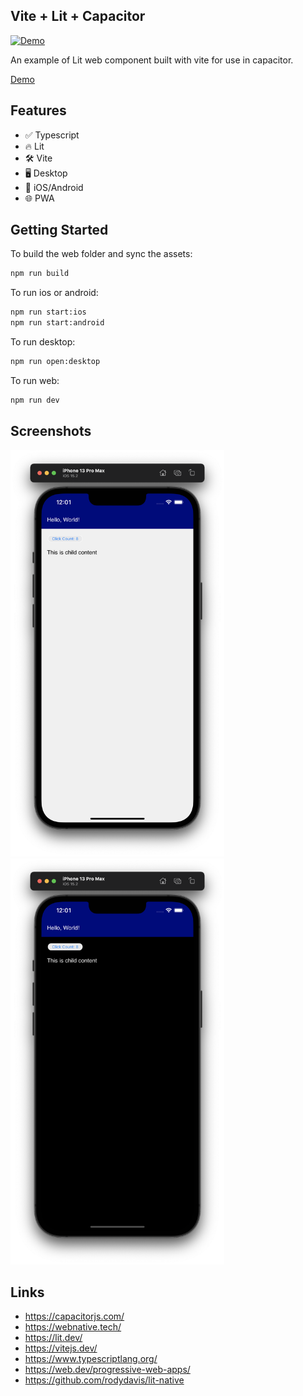 ## Vite + Lit + Capacitor

[![Demo](https://github.com/rodydavis/vite-lit-capacitor/actions/workflows/ci.yml/badge.svg)](https://github.com/rodydavis/vite-lit-capacitor/actions/workflows/ci.yml)

An example of Lit web component built with vite for use in capacitor.

[Demo](https://rodydavis.github.io/vite-lit-capacitor/)

## Features

- ✅ Typescript
- 🔥 Lit
- 🛠 Vite
- 🖥 Desktop
- 📱 iOS/Android
- 🌐 PWA

## Getting Started

To build the web folder and sync the assets:

```bash
npm run build
```

To run ios or android:

```bash
npm run start:ios
npm run start:android
```

To run desktop:
```bash
npm run open:desktop
```

To run web:

```bash
npm run dev
```

## Screenshots

 <img src="screenshots/light.png" height="650" /> <img src="screenshots/dark.png" height="650" />	 

## Links

- https://capacitorjs.com/
- https://webnative.tech/
- https://lit.dev/
- https://vitejs.dev/
- https://www.typescriptlang.org/
- https://web.dev/progressive-web-apps/
- https://github.com/rodydavis/lit-native
